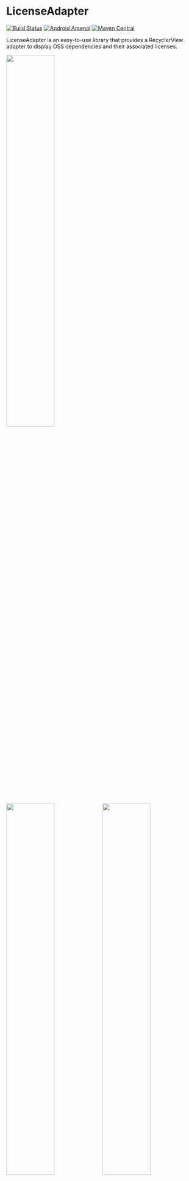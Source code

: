 # LicenseAdapter

[![Build Status](https://travis-ci.org/yshrsmz/LicenseAdapter.svg?branch=master)](https://travis-ci.org/yshrsmz/LicenseAdapter)
[![Android Arsenal](https://img.shields.io/badge/Android%20Arsenal-LicenseAdapter-green.svg?style=true)](https://android-arsenal.com/details/1/3516)
[![Maven Central](https://maven-badges.herokuapp.com/maven-central/net.yslibrary.licenseadapter/licenseadapter/badge.svg)](https://maven-badges.herokuapp.com/maven-central/net.yslibrary.licenseadapter/licenseadapter)

LicenseAdapter is an easy-to-use library that provides a RecyclerView
adapter to display OSS dependencies and their associated licenses.

<img src="assets/demo.gif" width="50%" height="50%" />

<img src="assets/list.png" width="50%" height="50%" /><img src="assets/expanded.png" width="50%" height="50%" />

## Table of contents

- [Installation](#installation)
- [Usage](#usage)
  - [Predefined license names](#predefined-license-names)
  - [Predefined license file names](#predefined-license-file-names)
- [Apps using LicenseAdapter](#apps-using-licenseadapter)
- [License](#license)

## Installation

LicenseAdapter is distributed via MavenCentral:
[![Maven Central](https://maven-badges.herokuapp.com/maven-central/net.yslibrary.licenseadapter/licenseadapter/badge.svg)](https://maven-badges.herokuapp.com/maven-central/net.yslibrary.licenseadapter/licenseadapter)

```gradle
dependencies {
  implementation 'net.yslibrary.licenseadapter:licenseadapter:LATEST_LIBRARY_VERSION'
}
```

## Usage

```java
// Create list of libraries
List<Library> libraries = new ArrayList<>();

// Add libraries that are hosted on GitHub with an Apache v2 license.
libraries.add(Licenses.fromGitHubApacheV2("realm/realm-java"));
libraries.add(Licenses.fromGitHubApacheV2("square/retrofit"));

// BSD license
libraries.add(Licenses.fromGitHubBSD("bumptech/glide"));

// MIT license
libraries.add(Licenses.fromGitHubMIT("jhy/jsoup"));

// Library that is hosted on GitHub, but does not provide license text.
libraries.add(Licenses.fromGitHub("gabrielemariotti/changeloglib", Licenses.LICENSE_APACHE_V2));

// Library that is not hosted on GitHub.
libraries.add(Licenses.noContent("Android SDK", "Google Inc.", "https://developer.android.com/sdk/terms.html"));

// Library that does not have their license online
libraries.add(Licenses.noLink("Google Play Services", "Google Inc.", GoogleApiAvailability.getInstance().getOpenSourceSoftwareLicenseInfo(this)));

// These 2 licenses are on a branch name other than master
libraries.add(Licenses.fromGitHubApacheV2("ReactiveX/RxAndroid", "2.x/" + Licenses.FILE_AUTO));
libraries.add(Licenses.fromGitHubApacheV2("ReactiveX/RxJava", "2.x/" + Licenses.FILE_AUTO));

// Create and display the adapter
RecyclerView rv = findViewById(R.id.list);
rv.setLayoutManager(new LinearLayoutManager(this));
rv.setAdapter(new LicenseAdapter(libraries)); // It's that simple!
```

Don't forget to add the `android.permission.INTERNET` permission to your
manifest.

### Predefined license names

License name | Field
--- | ---
Apache License 2.0 | `Licenses#NAME_APACHE_V2`
MIT License | `Licenses#NAME_MIT`
BSD License | `Licenses#NAME_BSD`

### Predefined license file names

License file name | Field
--- | ---
Automatically find the license file from the predefined set below | `Licenses#FILE_AUTO`
`LICENSE` | `Licenses#FILE_NO_EXTENSION`
`LICENSE.txt` | `Licenses#FILE_TXT`
`LICENSE.md` | `Licenses#FILE_MD`

## Apps using LicenseAdapter

Send PR if you want your app to be included here ;)

- [Omnitweety](https://play.google.com/store/apps/details?id=net.yslibrary.omnitweety)
- [KyudoScoreBookTeam](https://play.google.com/store/apps/details?id=com.bowyer.app.android.kyudoscoreteam)
- [KyudoScoreBook](https://play.google.com/store/apps/details?id=com.bowyer.KyudoScoreBookSecond)
- [Ameba](https://play.google.com/store/apps/details?id=jp.ameba)
- [Monotweety](https://play.google.com/store/apps/details?id=net.yslibrary.monotweety)
- [🤖 Robot Scouter](https://play.google.com/store/apps/details?id=com.supercilex.robotscouter)

## License

    Copyright 2016-2017 Shimizu Yasuhiro (yshrsmz)

    Licensed under the Apache License, Version 2.0 (the "License");
    you may not use this file except in compliance with the License.
    You may obtain a copy of the License at

       http://www.apache.org/licenses/LICENSE-2.0

    Unless required by applicable law or agreed to in writing, software
    distributed under the License is distributed on an "AS IS" BASIS,
    WITHOUT WARRANTIES OR CONDITIONS OF ANY KIND, either express or implied.
    See the License for the specific language governing permissions and
    limitations under the License.
